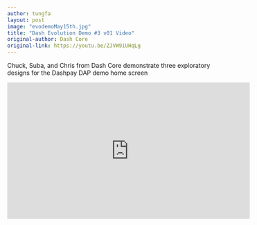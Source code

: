 ```yaml
---
author: tungfa
layout: post
image: "evodemoMay15th.jpg"
title: "Dash Evolution Demo #3 v01 Video"
original-author: Dash Core
original-link: https://youtu.be/ZJVW9iUHqLg
---
```



Chuck, Suba, and Chris from Dash Core demonstrate three exploratory designs for the Dashpay DAP demo home screen

<iframe width="560" height="315" src="https://www.youtube.com/embed/ZJVW9iUHqLg" frameborder="0" allow="autoplay; encrypted-media" allowfullscreen></iframe>
